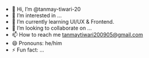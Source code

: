 - 👋 Hi, I’m @tanmay-tiwari-20
- 👀 I’m interested in ...
- 🌱 I’m currently learning UI/UX & Frontend.
- 💞️ I’m looking to collaborate on ...
- 📫 How to reach me tanmaytiwari200905@gmail.com
- 😄 Pronouns: he/him
- ⚡ Fun fact: ...

<!---
tanmay-tiwari-20/tanmay-tiwari-20 is a ✨ special ✨ repository because its `README.md` (this file) appears on your GitHub profile.
You can click the Preview link to take a look at your changes.
--->
